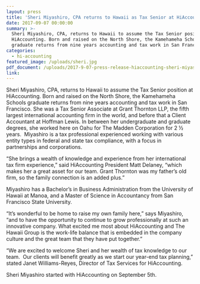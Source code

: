 ```yaml
---
layout: press
title: 'Sheri Miyashiro, CPA returns to Hawaii as Tax Senior at HiAccounting'
date: 2017-09-07 00:00:00
summary: >-
  Sheri Miyashiro, CPA, returns to Hawaii to assume the Tax Senior position at
  HiAccounting. Born and raised on the North Shore, the Kamehameha Schools
  graduate returns from nine years accounting and tax work in San Francisco.
categories:
  - hi-accounting
featured_image: /uploads/sheri.jpg
pdf_document: /uploads/2017-9-07-press-release-hiaccounting-sheri-miyashiro-1.pdf
link:
---
```



Sheri Miyashiro, CPA, returns to Hawaii to assume the Tax Senior position at HiAccounting. Born and raised on the North Shore, the Kamehameha Schools graduate returns from nine years accounting and tax work in San Francisco. She was a Tax Senior Associate at Grant Thornton LLP, the fifth largest international accounting firm in the world, and before that a Client Accountant at Hoffman Lewis. In between her undergraduate and graduate degrees, she worked here on Oahu for The Madden Corporation for 2 ½ years.  Miyashiro is a tax professional experienced working with various entity types in federal and state tax compliance, with a focus in partnerships and corporations.

“She brings a wealth of knowledge and experience from her international tax firm experience,” said HiAccounting President Matt Delaney, “which makes her a great asset for our team. Grant Thornton was my father’s old firm, so the family connection is an added plus.”

Miyashiro has a Bachelor’s in Business Administration from the University of Hawaii at Manoa, and a Master of Science in Accountancy from San Francisco State University.

“It’s wonderful to be home to raise my own family here,” says Miyashiro, “and to have the opportunity to continue to grow professionally at such an innovative company. What excited me most about HiAccounting and The Hawaii Group is the work-life balance that is embedded in the company culture and the great team that they have put together.”

“We are excited to welcome Sheri and her wealth of tax knowledge to our team.  Our clients will benefit greatly as we start our year-end tax planning,” stated Janet Williams-Reyes, Director of Tax Services for HiAccounting.

Sheri Miyashiro started with HiAccounting on September 5th.